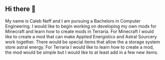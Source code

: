 ## Hi there 👋

<!--
**Cjneff02/Cjneff02** is a ✨ _special_ ✨ repository because its `README.md` (this file) appears on your GitHub profile.

Here are some ideas to get you started:

- 🔭 I’m currently working on ...
- 🌱 I’m currently learning ...
- 👯 I’m looking to collaborate on ...
- 🤔 I’m looking for help with ...
- 💬 Ask me about ...
- 📫 How to reach me: ...
- 😄 Pronouns: ...
- ⚡ Fun fact: ...
-->

My name is Caleb Neff and I am pursuing a Bachelors in Computer Engineering. 
I would like to begin working on developing my own mods for Minecraft and learn how to create mods in Terraria. 
For Minecraft I would like to create a mod that can make Applied Energistics and Astral Sourcery work together. There would be special items that allow the a storage system store astral energy.
For Terraria I would like to learn how to create a mod, the mod would be simple but I would like to at least add in a few new items.